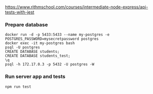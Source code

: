 https://www.rithmschool.com/courses/intermediate-node-express/api-tests-with-jest

### Prepare database
```
docker run -d -p 5433:5433 --name my-postgres -e POSTGRES_PASSWORD=mysecretpassword postgres
docker exec -it my-postgres bash
psql -U postgres
CREATE DATABASE students;
CREATE DATABASE students_test;
\q
psql -h 172.17.0.3 -p 5432 -U postgres -W
```

### Run server app and tests
```
npm run test
```
